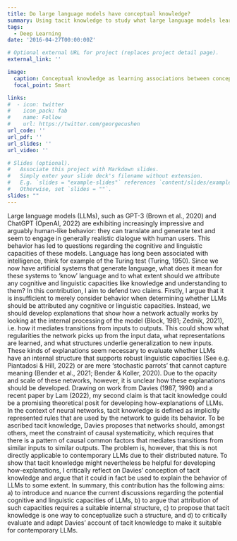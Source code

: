 ```yaml
---
title: Do large language models have conceptual knowledge? 
summary: Using tacit knowledge to study what large language models learn from the data and whether this might be considered conceptual knowledge. 
tags:
  - Deep Learning
date: '2016-04-27T00:00:00Z'

# Optional external URL for project (replaces project detail page).
external_link: ''

image:
  caption: Conceptual knowledge as learning associations between concepts and corresponding properties. 
  focal_point: Smart

links:
#  - icon: twitter
#    icon_pack: fab
#    name: Follow
#    url: https://twitter.com/georgecushen
url_code: ''
url_pdf: ''
url_slides: ''
url_video: ''

# Slides (optional).
#   Associate this project with Markdown slides.
#   Simply enter your slide deck's filename without extension.
#   E.g. `slides = "example-slides"` references `content/slides/example-slides.md`.
#   Otherwise, set `slides = ""`.
slides: ""
---
```

Large language models (LLMs), such as GPT-3 (Brown et al., 2020) and ChatGPT (OpenAI, 2022) are exhibiting increasingly impressive and arguably human-like behavior: they can translate and generate text and seem to engage in generally realistic dialogue with human users. This behavior has led to questions regarding the cognitive and linguistic capacities of these models. Language has long been associated with intelligence, think for example of the Turing test (Turing, 1950). Since we now have artificial systems that generate language, what does it mean for these systems to ‘know’ language and to what extent should we attribute any cognitive and linguistic capacities like knowledge and understanding to them? 
	In this contribution, I aim to defend two claims. Firstly, I argue that it is insufficient to merely consider behavior when determining whether LLMs should be attributed any cognitive or linguistic capacities. Instead, we should develop explanations that show how a network actually works by looking at the internal processing of the model (Block, 1981; Zednik, 2021), i.e. how it mediates transitions from inputs to outputs. This could show what regularities the network picks up from the input data, what representations are learned, and what structures underlie generalization to new inputs. These kinds of explanations seem necessary to evaluate whether LLMs have an internal structure that supports robust linguistic capacities (See e.g. Piantadosi & Hill, 2022) or are mere ‘stochastic parrots’ that cannot capture meaning (Bender et al., 2021; Bender & Koller, 2020). 
  Due to the opacity and scale of these networks, however, it is unclear how these explanations should be developed. Drawing on work from Davies (1987, 1990) and a recent paper by Lam (2022), my second claim is that tacit knowledge could be a promising theoretical posit for developing how-explanations of LLMs. In the context of neural networks, tacit knowledge is defined as implicitly represented rules that are used by the network to guide its behavior. To be ascribed tacit knowledge, Davies proposes that networks should, amongst others, meet the constraint of causal systematicity, which requires that there is a pattern of causal common factors that mediates transitions from similar inputs to similar outputs. The problem is, however, that this is not directly applicable to contemporary LLMs due to their distributed nature. To show that tacit knowledge might nevertheless be helpful for developing how-explanations, I critically reflect on Davies’ conception of tacit knowledge and argue that it could in fact be used to explain the behavior of LLMs to some extent. 
  In summary, this contribution has the following aims: a) to introduce and nuance the current discussions regarding the potential cognitive and linguistic capacities of LLMs, b) to argue that attribution of such capacities requires a suitable internal structure, c) to propose that tacit knowledge is one way to conceptualize such a structure, and d) to critically evaluate and adapt Davies’ account of tacit knowledge to make it suitable for contemporary LLMs. 

